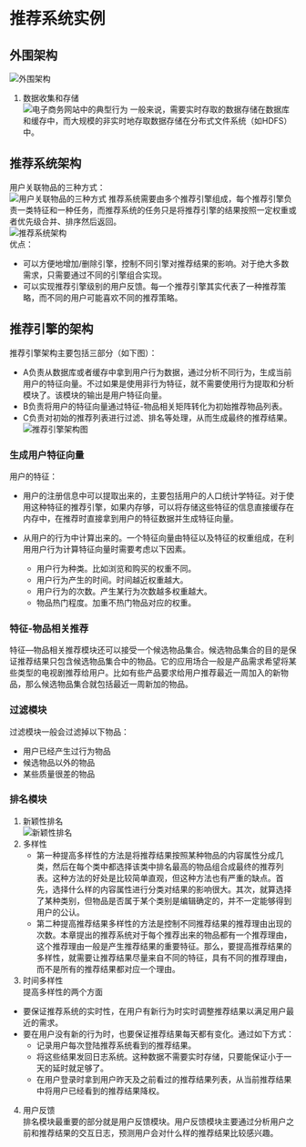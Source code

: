 # 推荐系统实例
## 外围架构
![外围架构](https://github.com/easezyc/Recommended-system-practice/blob/master/pics/pic51.png?raw=true)
1. 数据收集和存储</br>
![电子商务网站中的典型行为](https://github.com/easezyc/Recommended-system-practice/blob/master/pics/pic52.png?raw=true)
一般来说，需要实时存取的数据存储在数据库和缓存中，而大规模的非实时地存取数据存储在分布式文件系统（如HDFS）中。
## 推荐系统架构
用户关联物品的三种方式：</br>
![用户关联物品的三种方式](https://github.com/easezyc/Recommended-system-practice/blob/master/pics/pic53.png?raw=true)
推荐系统需要由多个推荐引擎组成，每个推荐引擎负责一类特征和一种任务，而推荐系统的任务只是将推荐引擎的结果按照一定权重或者优先级合并、排序然后返回。</br>
![推荐系统架构](https://github.com/easezyc/Recommended-system-practice/blob/master/pics/pic54.png?raw=true)</br>
优点：
* 可以方便地增加/删除引擎，控制不同引擎对推荐结果的影响。对于绝大多数需求，只需要通过不同的引擎组合实现。
* 可以实现推荐引擎级别的用户反馈。每一个推荐引擎其实代表了一种推荐策略，而不同的用户可能喜欢不同的推荐策略。
## 推荐引擎的架构
推荐引擎架构主要包括三部分（如下图）：
* A负责从数据库或者缓存中拿到用户行为数据，通过分析不同行为，生成当前用户的特征向量。不过如果是使用非行为特征，就不需要使用行为提取和分析模块了。该模块的输出是用户特征向量。
* B负责将用户的特征向量通过特征-物品相关矩阵转化为初始推荐物品列表。
* C负责对初始的推荐列表进行过滤、排名等处理，从而生成最终的推荐结果。</br>
![推荐引擎架构图](https://github.com/easezyc/Recommended-system-practice/blob/master/pics/pic55.png?raw=true)
### 生成用户特征向量
用户的特征：
* 用户的注册信息中可以提取出来的，主要包括用户的人口统计学特征。对于使用这种特征的推荐引擎，如果内存够，可以将存储这些特征的信息直接缓存在内存中，在推荐时直接拿到用户的特征数据并生成特征向量。
* 从用户的行为中计算出来的。一个特征向量由特征以及特征的权重组成，在利用用户行为计算特征向量时需要考虑以下因素。
	
    * 用户行为种类。比如浏览和购买的权重不同。
	* 用户行为产生的时间。时间越近权重越大。
    * 用户行为的次数。产生某行为次数越多权重越大。
    * 物品热门程度。加重不热门物品对应的权重。
### 特征-物品相关推荐
特征—物品相关推荐模块还可以接受一个候选物品集合。候选物品集合的目的是保证推荐结果只包含候选物品集合中的物品。它的应用场合一般是产品需求希望将某些类型的电视剧推荐给用户。比如有些产品要求给用户推荐最近一周加入的新物品，那么候选物品集合就包括最近一周新加的物品。
### 过滤模块
过滤模块一般会过滤掉以下物品：
* 用户已经产生过行为物品
* 候选物品以外的物品
* 某些质量很差的物品
### 排名模块
1. 新颖性排名</br>![新颖性排名](https://github.com/easezyc/Recommended-system-practice/blob/master/pics/pic56.png?raw=true)
2. 多样性
	* 第一种提高多样性的方法是将推荐结果按照某种物品的内容属性分成几类，然后在每个类中都选择该类中排名最高的物品组合成最终的推荐列表。这种方法的好处是比较简单直观，但这种方法也有严重的缺点。首先，选择什么样的内容属性进行分类对结果的影响很大。其次，就算选择了某种类别，但物品是否属于某个类别是编辑确定的，并不一定能够得到用户的公认。
	* 第二种提高推荐结果多样性的方法是控制不同推荐结果的推荐理由出现的次数。本章提出的推荐系统对于每个推荐出来的物品都有一个推荐理由，这个推荐理由一般是产生推荐结果的重要特征。那么，要提高推荐结果的多样性，就需要让推荐结果尽量来自不同的特征，具有不同的推荐理由，而不是所有的推荐结果都对应一个理由。
3. 时间多样性</br>
提高多样性的两个方面

* 要保证推荐系统的实时性，在用户有新行为时实时调整推荐结果以满足用户最近的需求。
* 要在用户没有新的行为时，也要保证推荐结果每天都有变化。通过如下方式：
	* 记录用户每次登陆推荐系统看到的推荐结果。
	* 将这些结果发回日志系统。这种数据不需要实时存储，只要能保证小于一天的延时就足够了。
	* 在用户登录时拿到用户昨天及之前看过的推荐结果列表，从当前推荐结果中将用户已经看到的推荐结果降权。
4. 用户反馈</br>
排名模块最重要的部分就是用户反馈模块。用户反馈模块主要通过分析用户之前和推荐结果的交互日志，预测用户会对什么样的推荐结果比较感兴趣。